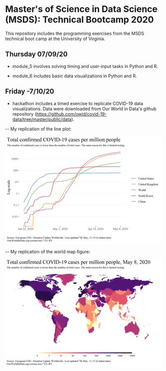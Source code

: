 # Master's of Science in Data Science (MSDS): Technical Bootcamp 2020

This repository includes the programming exercises from the MSDS technical boot camp at the University of Virginia. 

## Thursday 07/09/20

- module_5 involves solving timing and user-input tasks in Python and R.

- module_6 includes basic data visualizations in Python and R.

## Friday -7/10/20

- hackathon includes a timed exercise to replicate COVID-19 data visualizations. Data were downloaded from Our World in Data's github repository (https://github.com/owid/covid-19-data/tree/master/public/data). 

-- My replication of the line plot:

![line_plot](/hackathon/output/line_plot.png)

-- My replication of the world map figure:

![world_map](/hackathon/output/world_map.png)
